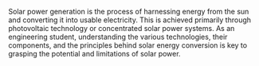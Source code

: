 Solar power generation is the process of harnessing energy from the sun and converting it into usable electricity. This is achieved primarily through photovoltaic technology or concentrated solar power systems. As an engineering student, understanding the various technologies, their components, and the principles behind solar energy conversion is key to grasping the potential and limitations of solar power.
